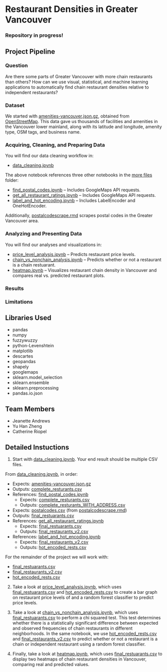 # Restaurant Densities in Greater Vancouver

### Repository in progress!

## Project Pipeline

### Question
Are there some parts of Greater Vancouver with more chain restaurants than others? How can we use visual, statistical, and machine learning applications to automatically find chain restaurant densities relative to independent restaurants?

### Dataset
We started with [amenities-vancouver.json.gz](https://github.com/jeanetteandrews/RestaurantDensity/blob/master/amenities-vancouver.json.gz), obtained from [OpenStreetMap](www.openstreetmap.org). This data gave us thousands of facilities and amenities in the Vancouver lower mainland, along with its latitude and longitude, amenity type, OSM tags, and business name.

### Acquiring, Cleaning, and Preparing Data
You will find our data cleaning workflow in:
* [data_cleaning.ipynb](https://github.com/jeanetteandrews/RestaurantDensity/blob/master/data_cleaning.ipynb) <br />

The above notebook references three other notebooks in the [more files](https://github.com/jeanetteandrews/RestaurantDensity/tree/master/more_files) folder:

* [find_postal_codes.ipynb](https://github.com/jeanetteandrews/RestaurantDensity/blob/master/more_files/find_postal_codes.ipynb) – Includes GoogleMaps API requests.
* [get_all_restaurant_ratings.ipynb](https://github.com/jeanetteandrews/RestaurantDensity/blob/master/more_files/get_all_restaurant_ratings.ipynb) – Includes GoogleMaps API requests.
* [label_and_hot_encoding.ipynb](https://github.com/jeanetteandrews/RestaurantDensity/blob/master/more_files/label_and_hot_encoding.ipynb) – Includes LabelEncoder and OneHotEncoder.

Additionally, [postalcodescrape.rmd](https://github.com/jeanetteandrews/RestaurantDensity/blob/master/more_files/postalcodescrape.rmd) scrapes postal codes in the Greater Vancouver area.
      
### Analyzing and Presenting Data
You will find our analyses and visualizations in:

* [price_level_analysis.ipynb](https://github.com/jeanetteandrews/VancouverRestaurantDensity/blob/master/price_level_analysis.ipynb) – Predicts restaurant price levels.
* [chain_vs_nonchain_analysis.ipynb](https://github.com/jeanetteandrews/VancouverRestaurantDensity/blob/master/chain_vs_nonchain_analysis.ipynb) – Predicts whether or not a restaurant is a chain restuarant.
* [heatmap.ipynb](https://github.com/jeanetteandrews/VancouverRestaurantDensity/blob/master/heatmap.ipynb) – Visualizes restaurant chain density in Vancouver and compares real vs. predicted restaurant plots.

### Results

### Limitations

## Libraries Used  
* pandas
* numpy  
* fuzzywuzzy  
* python-Levenshtein  
* matplotlib  
* descartes  
* geopandas  
* shapely  
* googlemaps  
* sklearn.model_selection  
* sklearn.ensemble  
* sklearn.preprocessing  
* pandas.io.json  

## Team Members
* Jeanette Andrews
* Yu Han Zheng
* Catherine Riopel
										 
## Detailed Instuctions
1. Start with [data_cleaning.ipynb](https://github.com/jeanetteandrews/RestaurantDensity/blob/master/data_cleaning.ipynb). Your end result should be multiple CSV files. 

From [data_cleaning.ipynb](https://github.com/jeanetteandrews/RestaurantDensity/blob/master/data_cleaning.ipynb), in order:

* Expects: [amenities-vancouver.json.gz](https://github.com/jeanetteandrews/RestaurantDensity/blob/master/amenities-vancouver.json.gz)
* Outputs: [complete_resturants.csv](https://github.com/jeanetteandrews/VancouverRestaurantDensity/blob/master/complete_restaurants.csv)
* References: [find_postal_codes.ipynb](https://github.com/jeanetteandrews/RestaurantDensity/blob/master/more_files/find_postal_codes.ipynb)
	* Expects: [complete_resturants.csv](https://github.com/jeanetteandrews/VancouverRestaurantDensity/blob/master/complete_restaurants.csv)
	* Outputs: [complete_resturants_WITH_ADDRESS.csv](https://github.com/jeanetteandrews/VancouverRestaurantDensity/blob/master/complete_restaurants_WITH_ADDRESS.csv)
* Expects: [postalcodes.csv](https://github.com/jeanetteandrews/VancouverRestaurantDensity/blob/master/postalcodes.csv) (from [postalcodescrape.rmd](https://github.com/jeanetteandrews/VancouverRestaurantDensity/blob/master/more_files/postalcodescrape.rmd))
* Outputs: [final_restuarants.csv](https://github.com/jeanetteandrews/VancouverRestaurantDensity/blob/master/final_restaurants.csv)
* References: [get_all_restaurant_ratings.ipynb](https://github.com/jeanetteandrews/RestaurantDensity/blob/master/more_files/get_all_restaurant_ratings.ipynb)
	* Expects: [final_restuarants.csv](https://github.com/jeanetteandrews/VancouverRestaurantDensity/blob/master/final_restaurants.csv)
	* Outputs: [final_restaurants_v2.csv](https://github.com/jeanetteandrews/VancouverRestaurantDensity/blob/master/final_restaurants_v2.csv)
* References: [label_and_hot_encoding.ipynb](https://github.com/jeanetteandrews/RestaurantDensity/blob/master/more_files/label_and_hot_encoding.ipynb)
	* Expects: [final_restaurants_v2.csv](https://github.com/jeanetteandrews/VancouverRestaurantDensity/blob/master/final_restaurants_v2.csv)
	* Outputs: [hot_encoded_rests.csv](https://github.com/jeanetteandrews/VancouverRestaurantDensity/blob/master/hot_encoded_rests.csv)
	  
For the remainder of the project we will work with: 
* [final_restuarants.csv](https://github.com/jeanetteandrews/VancouverRestaurantDensity/blob/master/final_restaurants.csv)
* [final_restaurants_v2.csv](https://github.com/jeanetteandrews/VancouverRestaurantDensity/blob/master/final_restaurants_v2.csv)
* [hot_encoded_rests.csv](https://github.com/jeanetteandrews/VancouverRestaurantDensity/blob/master/hot_encoded_rests.csv)
	 
2. Take a look at [price_level_analysis.ipynb](https://github.com/jeanetteandrews/VancouverRestaurantDensity/blob/master/price_level_analysis.ipynb), which uses [final_restuarants.csv](https://github.com/jeanetteandrews/VancouverRestaurantDensity/blob/master/final_restaurants.csv) and [hot_encoded_rests.csv](https://github.com/jeanetteandrews/VancouverRestaurantDensity/blob/master/hot_encoded_rests.csv) to create a bar graph on restaurant price levels of and a random forest classifier to predict price levels.
	
3. Take a look at [chain_vs_nonchain_analysis.ipynb](https://github.com/jeanetteandrews/VancouverRestaurantDensity/blob/master/chain_vs_nonchain_analysis.ipynb), which uses [final_restuarants.csv](https://github.com/jeanetteandrews/VancouverRestaurantDensity/blob/master/final_restaurants.csv) to perform a chi squared test. This test determines whether there is a statistically significant difference between expected and observed frequencies of chain restaurants in different neighborhoods. In the same notebook, we use [hot_encoded_rests.csv](https://github.com/jeanetteandrews/VancouverRestaurantDensity/blob/master/hot_encoded_rests.csv) and [final_restaurants_v2.csv](https://github.com/jeanetteandrews/VancouverRestaurantDensity/blob/master/final_restaurants_v2.csv) to predict whether or not a restaurant is a chain or independent restaurant using a random forest classifier.
	
4. Finally, take a look at [heatmap.ipynb](https://github.com/jeanetteandrews/VancouverRestaurantDensity/blob/master/heatmap.ipynb), which uses [final_restuarants.csv](https://github.com/jeanetteandrews/VancouverRestaurantDensity/blob/master/final_restaurants.csv) to display two heatmaps of chain restaurant densities in Vancouver, comparing real and predicted values.
	
